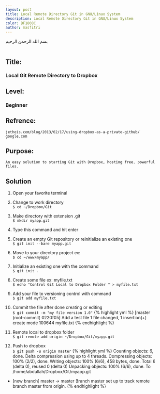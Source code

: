 ```yaml
---
layout: post
title: Local Remote Directory Git in GNU/Linux System
description: Local Remote Directory Git in GNU/Linux System
color: BF1800C
author: masfitri
---
```


بسم الله الرحمن الرحيم
<br/><br/>
## Title: 
### Local Git Remote Directory to Dropbox<br/>

## Level: 
### Beginner<br/>

## Refrence:
`jetheis.com/blog/2013/02/17/using-dropbox-as-a-private-github/` <br/>
`google.com`


## Purpose:
`An easy solution to starting Git with Dropbox, hosting free, powerful files.`


## Solution
1. Open your favorite terminal
2. Change to work directory<br/>
	`$ cd ~/Dropbox/Git`
3. Make directory with extension .git<br/>
	`$ mkdir myapp.git` 
4. Type this command and hit enter<br/>

5. Create an empty Git repository or reinitialize an existing one<br/>
	`$ git init --bare myapp.git`

6. Move to your directory project ex:<br/>
	`$ cd ~/www/myapp/`

7. Initialize an existing one with the command<br/>
	`$ git init .`

8. Create some file ex: myfile.txt<br/>
	`$ echo "Control Git Local to Dropbox Folder " > myfile.txt`
	
9. Add your file to versioning control with command<br/>
	`$ git add myfile.txt`
	
10. Commit the file after done creating or editing<br/>
	`$ git commit -m "my file version 1.0"`
{% highlight yml %}
[master (root-commit) 0220f05] Add a test file
1 file changed, 1 insertion(+)
create mode 100644 myfile.txt
{% endhighlight %}
	
11. Remote local to dropbox folder<br/>
	`$ git remote add origin ~/Dropbox/Git/myapp.git`
	
12. Push to dropbox<br/>
	`$ git push -u origin master`
{% highlight yml %}
Counting objects: 6, done.
Delta compression using up to 4 threads.
Compressing objects: 100% (2/2), done.
Writing objects: 100% (6/6), 458 bytes, done.
Total 6 (delta 0), reused 0 (delta 0)
Unpacking objects: 100% (6/6), done.
To /home/abdullah/Dropbox/Git/myapp.git
* [new branch]      master -> master
Branch master set up to track remote branch master from origin.
{% endhighlight %}